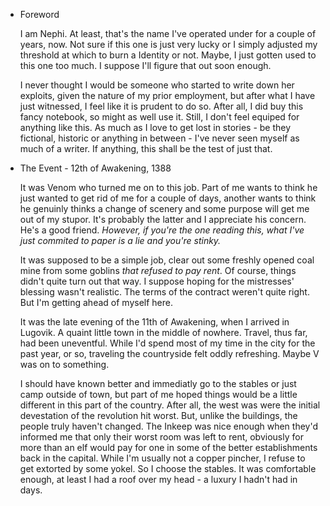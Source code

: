- Foreword

    I am Nephi. At least, that's the name I've operated under for a couple of years, now. Not sure if this one is just very lucky or I simply adjusted my threshold at which to
    burn a Identity or not. Maybe, I just gotten used to this one too much. I suppose I'll figure that out soon enough.
      
    I never thought I would be someone who started to write down her exploits, given the nature of my prior employment, but after what I have just witnessed, I feel like it is prudent to do so. After all, I did buy this fancy notebook, so might as well use it. Still, I don't feel equiped for anything like this. As much as I love to get lost in stories - be they fictional, historic or anything in between - I've never seen myself as much of a writer. If anything, this shall be the test of just that.

- The Event - 12th of Awakening, 1388

    It was Venom who turned me on to this job. Part of me wants to think he just wanted to get rid of me for a couple of days, another wants to think he genuinly thinks a change of scenery and some purpose will get me out of my stupor. It's probably the latter and I appreciate his concern. He's a good friend. *However, if you're the one reading this, what I've just commited to paper is a lie and you're stinky.* 

    It was supposed to be a simple job, clear out some freshly opened coal mine from some goblins *that refused to pay rent*. Of course, things didn't quite turn out that way. I suppose hoping for the mistresses' blessing wasn't realistic. The terms of the contract weren't quite right. But I'm getting ahead of myself here.

    It was the late evening of the 11th of Awakening, when I arrived in Lugovik. A quaint little town in the middle of nowhere. Travel, thus far, had been uneventful. While I'd spend most of my time in the city for the past year, or so, traveling the countryside felt oddly refreshing. Maybe V was on to something.
    
    I should have known better and immediatly go to the stables or just camp outside of town, but part of me hoped things would be a little different in this part of the country. After all, the west was were the initial devestation of the revolution hit worst. But, unlike the buildings, the people truly haven't changed. The Inkeep was nice enough when they'd informed me that only their worst room was left to rent, obviously for more than an elf would pay for one in some of the better establishments back in the capital. While I'm usually not a copper pincher, I refuse to get extorted by some yokel. So I choose the stables. It was comfortable enough, at least I had a roof over my head - a luxury I hadn't had in days.